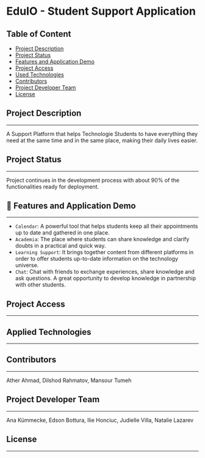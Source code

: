 # EduIO - Student Support Application

## Table of Content

- [Project Description](#project-description)
- [Project Status](#project-status)
- [Features and Application Demo](#features-and-application-demo)
- [Project Access](#project-access)
- [Used Technologies](#used-technologies)
- [Contributors](#contributors)
- [Project Developer Team](#project-developer-team)
- [License](#license)

## Project Description

---

A Support Platform that helps Technologie Students to have everything they need at the same time and in the same place, making their daily lives easier.

## Project Status

---

Project continues in the development process with about 90% of the functionalities ready for deployment.

## :hammer: Features and Application Demo

---

- `Calendar`: A powerful tool that helps students keep all their appointments up to date and gathered in one place.
- `Academia`: The place where students can share knowledge and clarify doubts in a practical and quick way.
- `Learning Support`: It brings together content from different platforms in order to offer students up-to-date information on the technology universe.
- `Chat`: Chat with friends to exchange experiences, share knowledge and ask questions. A great opportunity to develop knowledge in partnership with other students.

## Project Access

---

## Applied Technologies

---

## Contributors

---

Ather Ahmad, Dilshod Rahmatov, Mansour Tumeh

## Project Developer Team

---

Ana Kümmecke, Edson Bottura, Ilie Honciuc, Judielle Villa, Natalie Lazarev

## License

---
